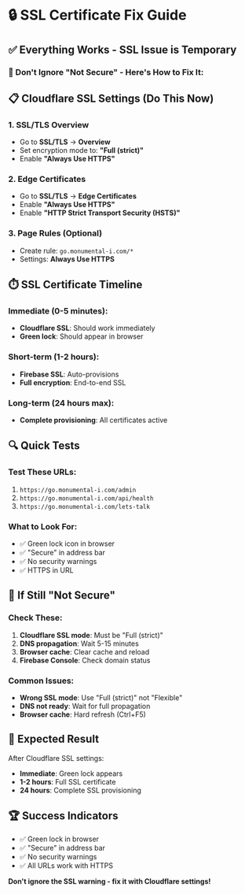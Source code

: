 # 🔒 SSL Certificate Fix Guide

## ✅ Everything Works - SSL Issue is Temporary

### 🚨 Don't Ignore "Not Secure" - Here's How to Fix It:

## 📋 Cloudflare SSL Settings (Do This Now)

### 1. SSL/TLS Overview
- Go to **SSL/TLS** → **Overview**
- Set encryption mode to: **"Full (strict)"**
- Enable **"Always Use HTTPS"**

### 2. Edge Certificates
- Go to **SSL/TLS** → **Edge Certificates**
- Enable **"Always Use HTTPS"**
- Enable **"HTTP Strict Transport Security (HSTS)"**

### 3. Page Rules (Optional)
- Create rule: `go.monumental-i.com/*`
- Settings: **Always Use HTTPS**

## ⏱️ SSL Certificate Timeline

### Immediate (0-5 minutes):
- **Cloudflare SSL**: Should work immediately
- **Green lock**: Should appear in browser

### Short-term (1-2 hours):
- **Firebase SSL**: Auto-provisions
- **Full encryption**: End-to-end SSL

### Long-term (24 hours max):
- **Complete provisioning**: All certificates active

## 🔍 Quick Tests

### Test These URLs:
1. `https://go.monumental-i.com/admin`
2. `https://go.monumental-i.com/api/health`
3. `https://go.monumental-i.com/lets-talk`

### What to Look For:
- ✅ Green lock icon in browser
- ✅ "Secure" in address bar
- ✅ No security warnings
- ✅ HTTPS in URL

## 🚨 If Still "Not Secure"

### Check These:
1. **Cloudflare SSL mode**: Must be "Full (strict)"
2. **DNS propagation**: Wait 5-15 minutes
3. **Browser cache**: Clear cache and reload
4. **Firebase Console**: Check domain status

### Common Issues:
- **Wrong SSL mode**: Use "Full (strict)" not "Flexible"
- **DNS not ready**: Wait for full propagation
- **Browser cache**: Hard refresh (Ctrl+F5)

## 🎯 Expected Result

After Cloudflare SSL settings:
- **Immediate**: Green lock appears
- **1-2 hours**: Full SSL certificate
- **24 hours**: Complete SSL provisioning

## 🏆 Success Indicators

- ✅ Green lock in browser
- ✅ "Secure" in address bar
- ✅ No security warnings
- ✅ All URLs work with HTTPS

**Don't ignore the SSL warning - fix it with Cloudflare settings!**
